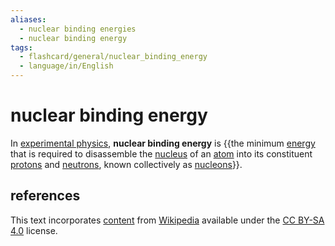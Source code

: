 ```yaml
---
aliases:
  - nuclear binding energies
  - nuclear binding energy
tags:
  - flashcard/general/nuclear_binding_energy
  - language/in/English
---
```


# nuclear binding energy

In [experimental physics](experimental%20physics.md), __nuclear binding energy__ is {{the minimum [energy](energy.md) that is required to disassemble the [nucleus](atomic%20nucleus.md) of an [atom](atom.md) into its constituent [protons](proton.md) and [neutrons](neutron.md), known collectively as [nucleons](nucleon.md)}}. <!--SR:!2024-09-25,48,290-->

## references

This text incorporates [content](https://en.wikipedia.org/wiki/nuclear_binding_energy) from [Wikipedia](Wikipedia.md) available under the [CC BY-SA 4.0](https://creativecommons.org/licenses/by-sa/4.0/) license.
